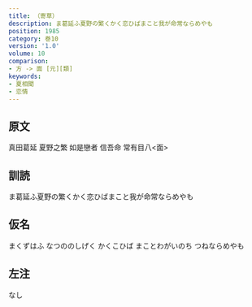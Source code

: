 ```yaml
---
title: （寄草）
description: ま葛延ふ夏野の繁くかく恋ひばまこと我が命常ならめやも
position: 1985
category: 巻10
version: '1.0'
volume: 10
comparison:
- 方 -> 面 [元][類]
keywords:
- 夏相聞
- 恋情
---
```


## 原文

真田葛延 夏野之繁 如是戀者 信吾命 常有目八<面>

## 訓読

ま葛延ふ夏野の繁くかく恋ひばまこと我が命常ならめやも

## 仮名

まくずはふ なつののしげく かくこひば まことわがいのち つねならめやも

## 左注

なし
